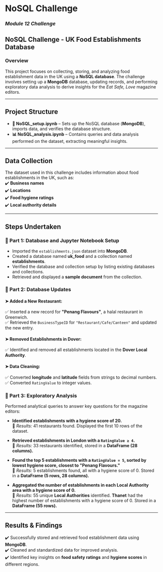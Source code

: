 # **NoSQL Challenge**  
### *Module 12 Challenge*  

## **NoSQL Challenge - UK Food Establishments Database**  

### **Overview**  
This project focuses on collecting, storing, and analyzing food establishment data in the UK using a **NoSQL database**. The challenge involves setting up a **MongoDB** database, updating records, and performing exploratory data analysis to derive insights for the *Eat Safe, Love* magazine editors.  

---

## **Project Structure**  

- **📂 NoSQL_setup.ipynb** – Sets up the NoSQL database (**MongoDB**), imports data, and verifies the database structure.  
- **📊 NoSQL_analysis.ipynb** – Contains queries and data analysis performed on the dataset, extracting meaningful insights.  

---

## **Data Collection**  

The dataset used in this challenge includes information about food establishments in the UK, such as:  
✔️ **Business names**  
✔️ **Locations**  
✔️ **Food hygiene ratings**  
✔️ **Local authority details**  

---

## **Steps Undertaken**  

### **🔹 Part 1: Database and Jupyter Notebook Setup**  
- Imported the `establishments.json` dataset into **MongoDB**.  
- Created a database named **uk_food** and a collection named **establishments**.  
- Verified the database and collection setup by listing existing databases and collections.  
- Retrieved and displayed a **sample document** from the collection.  

### **🔹 Part 2: Database Updates**  

#### **➤ Added a New Restaurant:**  
✅ Inserted a new record for **"Penang Flavours"**, a halal restaurant in Greenwich.  
✅ Retrieved the `BusinessTypeID` for `"Restaurant/Cafe/Canteen"` and updated the new entry.  

#### **➤ Removed Establishments in Dover:**  
✅ Identified and removed all establishments located in the **Dover Local Authority**.  

#### **➤ Data Cleaning:**  
✅ Converted **longitude** and **latitude** fields from strings to decimal numbers.  
✅ Converted `RatingValue` to integer values.  

### **🔹 Part 3: Exploratory Analysis**  

Performed analytical queries to answer key questions for the magazine editors:  

- **Identified establishments with a hygiene score of 20.**  
  📌 *Results:* 41 restaurants found. Displayed the first 10 rows of the dataset.  

- **Retrieved establishments in London with a `RatingValue ≥ 4`.**  
  📌 *Results:* 33 restaurants identified, stored in a **DataFrame (28 columns).**  

- **Found the top 5 establishments with a `RatingValue = 5`, sorted by lowest hygiene score, closest to "Penang Flavours."**  
  📌 *Results:* 5 establishments found, all with a hygiene score of 0. Stored in a **DataFrame (5 rows, 28 columns).**  

- **Aggregated the number of establishments in each Local Authority area with a hygiene score of 0.**  
  📌 *Results:* 55 unique **Local Authorities** identified. **Thanet** had the highest number of establishments with a hygiene score of 0. Stored in a **DataFrame (55 rows).**  

---

## **Results & Findings**  

✔️ Successfully stored and retrieved food establishment data using **MongoDB**.  
✔️ Cleaned and standardized data for improved analysis.  
✔️ Identified key insights on **food safety ratings** and **hygiene scores** in different regions.  

